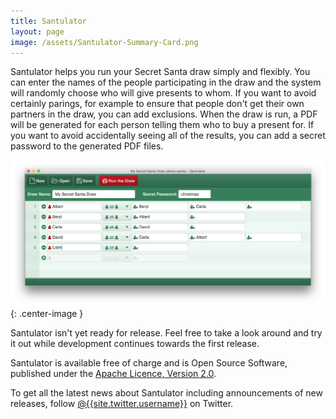 ```yaml
---
title: Santulator
layout: page
image: /assets/Santulator-Summary-Card.png
---
```

Santulator helps you run your Secret Santa draw simply and flexibly.  You can enter the names of the people participating in the draw and the system will randomly choose who will give presents to whom.  If you want to avoid certainly parings, for example to ensure that people don't get their own partners in the draw, you can add exclusions.  When the draw is run, a PDF will be generated for each person telling them who to buy a present for.  If you want to avoid accidentally seeing all of the results, you can add a secret password to the generated PDF files.

![Screenshot of Santulator in use](/assets/Santulator-in-use-1.png){: .center-image }

Santulator isn't yet ready for release.  Feel free to take a look around and try it out while development continues towards the first release.

Santulator is available free of charge and is Open Source Software, published under the [Apache Licence, Version 2.0](http://www.apache.org/licenses/LICENSE-2.0).

To get all the latest news about Santulator including announcements of new releases, follow [@{{site.twitter.username}}]({{site.twitter.link}}) on Twitter.
